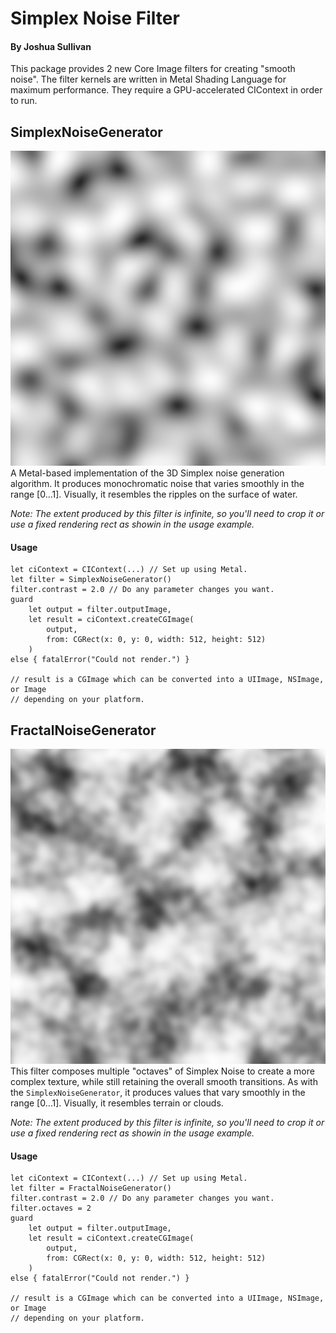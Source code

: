 # Simplex Noise Filter
#### By Joshua Sullivan

This package provides 2 new Core Image filters for creating "smooth noise". The filter kernels are written in Metal Shading Language for maximum performance. They require a GPU-accelerated CIContext in order to run.

## SimplexNoiseGenerator
![Simplex Noise example image](simplex-noise.png)
A Metal-based implementation of the 3D Simplex noise generation algorithm. It produces monochromatic noise that varies smoothly in the range [0…1]. Visually, it resembles the ripples on the surface of water.

_Note: The extent produced by this filter is infinite, so you'll need to crop it or use a fixed rendering rect as showin in the usage example._

#### Usage
```
let ciContext = CIContext(...) // Set up using Metal.
let filter = SimplexNoiseGenerator()
filter.contrast = 2.0 // Do any parameter changes you want.
guard 
    let output = filter.outputImage,
    let result = ciContext.createCGImage(
        output, 
        from: CGRect(x: 0, y: 0, width: 512, height: 512)
    )
else { fatalError("Could not render.") }

// result is a CGImage which can be converted into a UIImage, NSImage, or Image
// depending on your platform.
```

## FractalNoiseGenerator
![Fractal Noise example image](fractal-noise.png)
This filter composes multiple "octaves" of Simplex Noise to create a more complex texture, while still retaining the overall smooth transitions. As with the `SimplexNoiseGenerator`, it produces values that vary smoothly in the range [0…1]. Visually, it resembles terrain or clouds.

_Note: The extent produced by this filter is infinite, so you'll need to crop it or use a fixed rendering rect as showin in the usage example._

#### Usage
```
let ciContext = CIContext(...) // Set up using Metal.
let filter = FractalNoiseGenerator()
filter.contrast = 2.0 // Do any parameter changes you want.
filter.octaves = 2
guard 
    let output = filter.outputImage,
    let result = ciContext.createCGImage(
        output, 
        from: CGRect(x: 0, y: 0, width: 512, height: 512)
    )
else { fatalError("Could not render.") }

// result is a CGImage which can be converted into a UIImage, NSImage, or Image
// depending on your platform.
```
